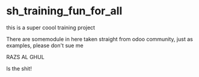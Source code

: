 # sh_training_fun_for_all
this is a super coool training project 

There are somemodule in here taken straight from odoo community, just as examples, please don't sue me

RAZS AL GHUL

Is the shit!

